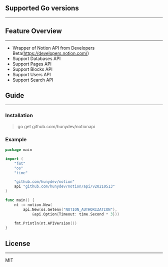 ## Supported Go versions
----

## Feature Overview
----

- Wrapper of Notion API from Developers Beta(https://developers.notion.com/)
- Support Databases API
- Support Pages API
- Support Blocks API
- Support Users API
- Support Search API

## Guide
----

### Installation

> go get github.com/hunydev/notionapi

### Example

```go
package main

import (
	"fmt"
	"os"
	"time"

	"github.com/hunydev/notion"
	api "github.com/hunydev/notion/api/v20210513"
)

func main() {
	nt := notion.New(
		api.New(os.Getenv("NOTION_AUTHORIZATION"),
			&api.Option{Timeout: time.Second * 3}))

	fmt.Println(nt.APIVersion())
}
```

## License
----
MIT